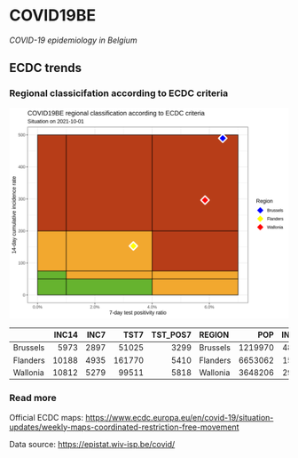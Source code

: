 
# COVID19BE

*COVID-19 epidemiology in Belgium*

## ECDC trends

### Regional classicifation according to ECDC criteria

![](COVID9BE-ecdc-trend.png)

|          | INC14 | INC7 |   TST7 | TST\_POS7 | REGION   |     POP | INC14\_RT |       PR7 |          GR |
| :------- | ----: | ---: | -----: | --------: | :------- | ------: | --------: | --------: | ----------: |
| Brussels |  5973 | 2897 |  51025 |      3299 | Brussels | 1219970 |  489.6022 | 0.0646546 | \-0.0581925 |
| Flanders | 10188 | 4935 | 161770 |      5410 | Flanders | 6653062 |  153.1325 | 0.0334425 | \-0.0605368 |
| Wallonia | 10812 | 5279 |  99511 |      5818 | Wallonia | 3648206 |  296.3648 | 0.0584659 | \-0.0459064 |

### Read more

Official ECDC maps:
<https://www.ecdc.europa.eu/en/covid-19/situation-updates/weekly-maps-coordinated-restriction-free-movement>

Data source: <https://epistat.wiv-isp.be/covid/>
